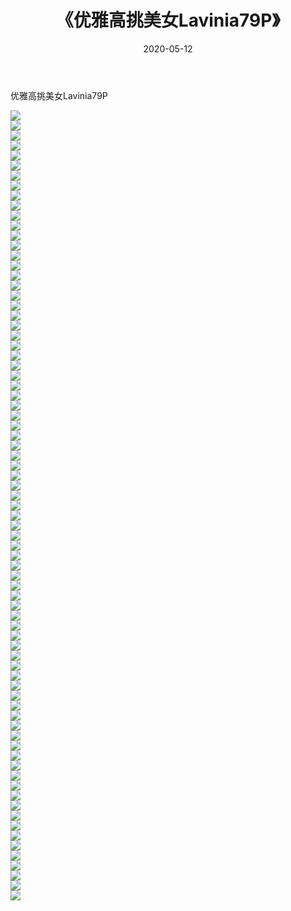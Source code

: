 ﻿---
layout: post
title:  《优雅高挑美女Lavinia79P》
date:   2020-05-12
img: http://pic.660000.xyz/1:/性感/2020/优雅高挑美女Lavinia79P/000.jpg
categories: [美女, 清纯, 唯美]
---

优雅高挑美女Lavinia79P

  ![](http://pic.660000.xyz/1:/性感/2020/优雅高挑美女Lavinia79P/001.jpg) <br> ![](http://pic.660000.xyz/1:/性感/2020/优雅高挑美女Lavinia79P/002.jpg) <br> ![](http://pic.660000.xyz/1:/性感/2020/优雅高挑美女Lavinia79P/003.jpg) <br> ![](http://pic.660000.xyz/1:/性感/2020/优雅高挑美女Lavinia79P/004.jpg) <br> ![](http://pic.660000.xyz/1:/性感/2020/优雅高挑美女Lavinia79P/005.jpg) <br> ![](http://pic.660000.xyz/1:/性感/2020/优雅高挑美女Lavinia79P/006.jpg) <br> ![](http://pic.660000.xyz/1:/性感/2020/优雅高挑美女Lavinia79P/007.jpg) <br> ![](http://pic.660000.xyz/1:/性感/2020/优雅高挑美女Lavinia79P/008.jpg) <br> ![](http://pic.660000.xyz/1:/性感/2020/优雅高挑美女Lavinia79P/009.jpg) <br> ![](http://pic.660000.xyz/1:/性感/2020/优雅高挑美女Lavinia79P/010.jpg) <br> ![](http://pic.660000.xyz/1:/性感/2020/优雅高挑美女Lavinia79P/011.jpg) <br> ![](http://pic.660000.xyz/1:/性感/2020/优雅高挑美女Lavinia79P/012.jpg) <br> ![](http://pic.660000.xyz/1:/性感/2020/优雅高挑美女Lavinia79P/013.jpg) <br> ![](http://pic.660000.xyz/1:/性感/2020/优雅高挑美女Lavinia79P/014.jpg) <br> ![](http://pic.660000.xyz/1:/性感/2020/优雅高挑美女Lavinia79P/015.jpg) <br> ![](http://pic.660000.xyz/1:/性感/2020/优雅高挑美女Lavinia79P/016.jpg) <br> ![](http://pic.660000.xyz/1:/性感/2020/优雅高挑美女Lavinia79P/017.jpg) <br> ![](http://pic.660000.xyz/1:/性感/2020/优雅高挑美女Lavinia79P/018.jpg) <br> ![](http://pic.660000.xyz/1:/性感/2020/优雅高挑美女Lavinia79P/019.jpg) <br> ![](http://pic.660000.xyz/1:/性感/2020/优雅高挑美女Lavinia79P/020.jpg) <br> ![](http://pic.660000.xyz/1:/性感/2020/优雅高挑美女Lavinia79P/021.jpg) <br> ![](http://pic.660000.xyz/1:/性感/2020/优雅高挑美女Lavinia79P/022.jpg) <br> ![](http://pic.660000.xyz/1:/性感/2020/优雅高挑美女Lavinia79P/023.jpg) <br> ![](http://pic.660000.xyz/1:/性感/2020/优雅高挑美女Lavinia79P/024.jpg) <br> ![](http://pic.660000.xyz/1:/性感/2020/优雅高挑美女Lavinia79P/025.jpg) <br> ![](http://pic.660000.xyz/1:/性感/2020/优雅高挑美女Lavinia79P/026.jpg) <br> ![](http://pic.660000.xyz/1:/性感/2020/优雅高挑美女Lavinia79P/027.jpg) <br> ![](http://pic.660000.xyz/1:/性感/2020/优雅高挑美女Lavinia79P/028.jpg) <br> ![](http://pic.660000.xyz/1:/性感/2020/优雅高挑美女Lavinia79P/029.jpg) <br> ![](http://pic.660000.xyz/1:/性感/2020/优雅高挑美女Lavinia79P/030.jpg) <br> ![](http://pic.660000.xyz/1:/性感/2020/优雅高挑美女Lavinia79P/031.jpg) <br> ![](http://pic.660000.xyz/1:/性感/2020/优雅高挑美女Lavinia79P/032.jpg) <br> ![](http://pic.660000.xyz/1:/性感/2020/优雅高挑美女Lavinia79P/033.jpg) <br> ![](http://pic.660000.xyz/1:/性感/2020/优雅高挑美女Lavinia79P/034.jpg) <br> ![](http://pic.660000.xyz/1:/性感/2020/优雅高挑美女Lavinia79P/035.jpg) <br> ![](http://pic.660000.xyz/1:/性感/2020/优雅高挑美女Lavinia79P/036.jpg) <br> ![](http://pic.660000.xyz/1:/性感/2020/优雅高挑美女Lavinia79P/037.jpg) <br> ![](http://pic.660000.xyz/1:/性感/2020/优雅高挑美女Lavinia79P/038.jpg) <br> ![](http://pic.660000.xyz/1:/性感/2020/优雅高挑美女Lavinia79P/039.jpg) <br> ![](http://pic.660000.xyz/1:/性感/2020/优雅高挑美女Lavinia79P/040.jpg) <br> ![](http://pic.660000.xyz/1:/性感/2020/优雅高挑美女Lavinia79P/041.jpg) <br> ![](http://pic.660000.xyz/1:/性感/2020/优雅高挑美女Lavinia79P/042.jpg) <br> ![](http://pic.660000.xyz/1:/性感/2020/优雅高挑美女Lavinia79P/043.jpg) <br> ![](http://pic.660000.xyz/1:/性感/2020/优雅高挑美女Lavinia79P/044.jpg) <br> ![](http://pic.660000.xyz/1:/性感/2020/优雅高挑美女Lavinia79P/045.jpg) <br> ![](http://pic.660000.xyz/1:/性感/2020/优雅高挑美女Lavinia79P/046.jpg) <br> ![](http://pic.660000.xyz/1:/性感/2020/优雅高挑美女Lavinia79P/047.jpg) <br> ![](http://pic.660000.xyz/1:/性感/2020/优雅高挑美女Lavinia79P/048.jpg) <br> ![](http://pic.660000.xyz/1:/性感/2020/优雅高挑美女Lavinia79P/049.jpg) <br> ![](http://pic.660000.xyz/1:/性感/2020/优雅高挑美女Lavinia79P/050.jpg) <br> ![](http://pic.660000.xyz/1:/性感/2020/优雅高挑美女Lavinia79P/051.jpg) <br> ![](http://pic.660000.xyz/1:/性感/2020/优雅高挑美女Lavinia79P/052.jpg) <br> ![](http://pic.660000.xyz/1:/性感/2020/优雅高挑美女Lavinia79P/053.jpg) <br> ![](http://pic.660000.xyz/1:/性感/2020/优雅高挑美女Lavinia79P/054.jpg) <br> ![](http://pic.660000.xyz/1:/性感/2020/优雅高挑美女Lavinia79P/055.jpg) <br> ![](http://pic.660000.xyz/1:/性感/2020/优雅高挑美女Lavinia79P/056.jpg) <br> ![](http://pic.660000.xyz/1:/性感/2020/优雅高挑美女Lavinia79P/057.jpg) <br> ![](http://pic.660000.xyz/1:/性感/2020/优雅高挑美女Lavinia79P/058.jpg) <br> ![](http://pic.660000.xyz/1:/性感/2020/优雅高挑美女Lavinia79P/059.jpg) <br> ![](http://pic.660000.xyz/1:/性感/2020/优雅高挑美女Lavinia79P/060.jpg) <br> ![](http://pic.660000.xyz/1:/性感/2020/优雅高挑美女Lavinia79P/061.jpg) <br> ![](http://pic.660000.xyz/1:/性感/2020/优雅高挑美女Lavinia79P/062.jpg) <br> ![](http://pic.660000.xyz/1:/性感/2020/优雅高挑美女Lavinia79P/063.jpg) <br> ![](http://pic.660000.xyz/1:/性感/2020/优雅高挑美女Lavinia79P/064.jpg) <br> ![](http://pic.660000.xyz/1:/性感/2020/优雅高挑美女Lavinia79P/065.jpg) <br> ![](http://pic.660000.xyz/1:/性感/2020/优雅高挑美女Lavinia79P/066.jpg) <br> ![](http://pic.660000.xyz/1:/性感/2020/优雅高挑美女Lavinia79P/067.jpg) <br> ![](http://pic.660000.xyz/1:/性感/2020/优雅高挑美女Lavinia79P/068.jpg) <br> ![](http://pic.660000.xyz/1:/性感/2020/优雅高挑美女Lavinia79P/069.jpg) <br> ![](http://pic.660000.xyz/1:/性感/2020/优雅高挑美女Lavinia79P/070.jpg) <br> ![](http://pic.660000.xyz/1:/性感/2020/优雅高挑美女Lavinia79P/071.jpg) <br> ![](http://pic.660000.xyz/1:/性感/2020/优雅高挑美女Lavinia79P/072.jpg) <br> ![](http://pic.660000.xyz/1:/性感/2020/优雅高挑美女Lavinia79P/073.jpg) <br> ![](http://pic.660000.xyz/1:/性感/2020/优雅高挑美女Lavinia79P/074.jpg) <br> ![](http://pic.660000.xyz/1:/性感/2020/优雅高挑美女Lavinia79P/075.jpg) <br> ![](http://pic.660000.xyz/1:/性感/2020/优雅高挑美女Lavinia79P/076.jpg) <br> ![](http://pic.660000.xyz/1:/性感/2020/优雅高挑美女Lavinia79P/077.jpg) <br> ![](http://pic.660000.xyz/1:/性感/2020/优雅高挑美女Lavinia79P/078.jpg) <br> ![](http://pic.660000.xyz/1:/性感/2020/优雅高挑美女Lavinia79P/079.jpg) <br>